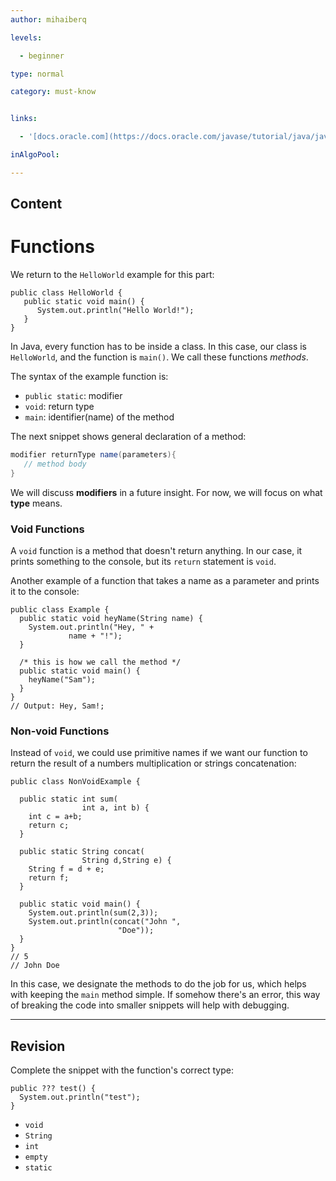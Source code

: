 ```yaml
---
author: mihaiberq

levels:

  - beginner

type: normal

category: must-know


links:

  - '[docs.oracle.com](https://docs.oracle.com/javase/tutorial/java/javaOO/methods.html){website}'

inAlgoPool:

---
```

## Content
# Functions

We return to the `HelloWorld` example for this part:
```
public class HelloWorld {
   public static void main() {
      System.out.println("Hello World!");
   }
}
```
In Java, every function has to be inside a class. In this case, our class is `HelloWorld`, and the function is `main()`. We call these functions *methods*. 

The syntax of the example function is:
 - `public static`: modifier
 - `void`: return type
 - `main`: identifier(name) of the method

The next snippet shows general declaration of a method:
```java
modifier returnType name(parameters){
   // method body
}
```

We will discuss **modifiers** in a future insight. For now, we will focus on what **type** means.

### Void Functions

A `void` function is a method that doesn't return anything. In our case, it prints something to the console, but its `return` statement is `void`.

Another example of a function that takes a name as a parameter and prints it to the console:
```
public class Example {
  public static void heyName(String name) {
    System.out.println("Hey, " +
             name + "!");
  }

  /* this is how we call the method */
  public static void main() {
    heyName("Sam");
  }
}
// Output: Hey, Sam!;
```
### Non-void Functions

Instead of `void`, we could use primitive names if we want our function to return the result of a numbers multiplication or strings concatenation:
```
public class NonVoidExample {

  public static int sum(
                int a, int b) {
    int c = a+b;
    return c;
  }

  public static String concat(
                String d,String e) {
    String f = d + e;    
    return f;
  }

  public static void main() {
    System.out.println(sum(2,3));
    System.out.println(concat("John ",
                        "Doe"));
  }
}
// 5
// John Doe
```
In this case, we designate the methods to do the job for us, which helps with keeping the `main` method simple. If somehow there's an error, this way of breaking the code into smaller snippets will help with debugging.

---
## Revision

Complete the snippet with the function's correct type:
```
public ??? test() {
  System.out.println("test");
}
```

* `void`
* `String`
* `int`
* `empty`
* `static`

